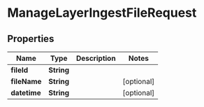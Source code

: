

# ManageLayerIngestFileRequest


## Properties

| Name | Type | Description | Notes |
|------------ | ------------- | ------------- | -------------|
|**fileId** | **String** |  |  |
|**fileName** | **String** |  |  [optional] |
|**datetime** | **String** |  |  [optional] |



